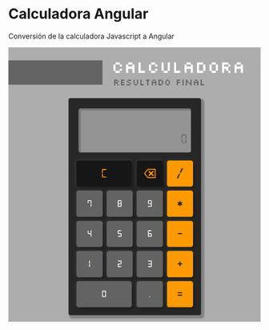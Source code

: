 # Calculadora Angular
Conversión de la calculadora Javascript a Angular

![Calculadora](https://raw.githubusercontent.com/Peter-OC/Bootcapm/master/angular/src/assets/images/calculator.png)


